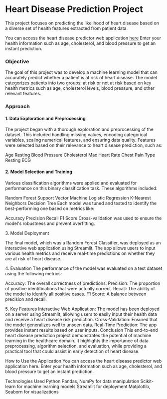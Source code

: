 <h1>Heart Disease Prediction Project</h1>
This project focuses on predicting the likelihood of heart disease based on a diverse set of health features extracted from patient data.

You can access the heart disease predictor web application [here](https://heart-disease-prediction-xaavvcgce2wpmd4fay9wv4.streamlit.app/)
Enter your health information such as age, cholesterol, and blood pressure to get an instant prediction.

<h3>Objective</h3>
The goal of this project was to develop a machine learning model that can accurately predict whether a patient is at risk of heart disease. The model categorizes patients into two groups: at risk or not at risk based on key health metrics such as age, cholesterol levels, blood pressure, and other relevant features.

<h3>Approach</h3>
<h4>1. Data Exploration and Preprocessing</h4>
The project began with a thorough exploration and preprocessing of the dataset. This included handling missing values, encoding categorical variables, scaling numerical features, and ensuring data quality. Features were selected based on their relevance to heart disease prediction, such as:

Age
Resting Blood Pressure
Cholesterol
Max Heart Rate
Chest Pain Type
Resting ECG

<h4>2. Model Selection and Training</h4>
Various classification algorithms were applied and evaluated for performance on this binary classification task. These algorithms included:

Random Forest
Support Vector Machine
Logistic Regression
K-Nearest Neighbors
Decision Tree
Each model was tuned and tested to identify the best-performing one based on metrics like:

Accuracy
Precision
Recall
F1 Score
Cross-validation was used to ensure the model's robustness and prevent overfitting.

</h4>3. Model Deployment</h4>

The final model, which was a Random Forest Classifier, was deployed as an interactive web application using Streamlit. The app allows users to input various health metrics and receive real-time predictions on whether they are at risk of heart disease.

</h4>4. Evaluation</h4>
The performance of the model was evaluated on a test dataset using the following metrics:

Accuracy: The overall correctness of predictions.
Precision: The proportion of positive identifications that were actually correct.
Recall: The ability of the model to identify all positive cases.
F1 Score: A balance between precision and recall.

</h4>5. Key Features</h4>
Interactive Web Application: The model has been deployed on a server using Streamlit, allowing users to easily input their health data and receive a heart disease risk prediction.
Cross-Validation: Ensured that the model generalizes well to unseen data.
Real-Time Prediction: The app provides instant results based on user inputs.

</h3>Conclusion</h3>
This end-to-end heart disease prediction project demonstrates the potential of machine learning in the healthcare domain. It highlights the importance of data preprocessing, algorithm selection, and evaluation, while providing a practical tool that could assist in early detection of heart disease.

How to Use the Application
You can access the heart disease predictor web application here. Enter your health information such as age, cholesterol, and blood pressure to get an instant prediction.

Technologies Used
Python
Pandas, NumPy for data manipulation
Scikit-learn for machine learning models
Streamlit for deployment
Matplotlib, Seaborn for visualizations
